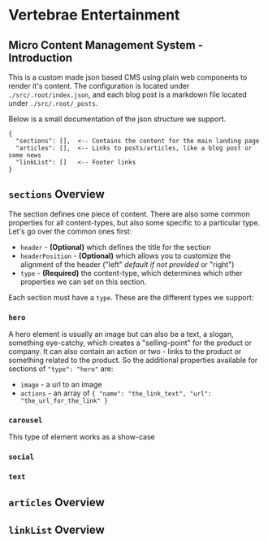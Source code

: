 # Vertebrae Entertainment

## Micro Content Management System - Introduction

This is a custom made json based CMS using plain web components to render it's content.
The configuration is located under `./src/.root/index.json`, and each blog post is a markdown file
located under `./src/.root/_posts`.

Below is a small documentation of the json structure we support.

```
{
  "sections": [],  <-- Contains the content for the main landing page
  "articles": [],  <-- Links to posts/articles, like a blog post or some news
  "linkList": []   <-- Footer links
}
```

## `sections` Overview

The section defines one piece of content. There are also some common properties for all content-types, but also some specific to a particular type. Let's go over the common ones first:

- `header` - **(Optional)** which defines the title for the section
- `headerPosition` - **(Optional)** which allows you to customize the alignment of the header ("left" _default if not provided_ or "right")
- `type` - **(Required)** the content-type, which determines which other properties we can set on this section.

Each section must have a `type`. These are the different types we support:

### `hero`

A hero element is usually an image but can also be a text, a slogan, something eye-catchy, which creates a "selling-point" for the product or company. It can also contain an action or two - links to the product or something related to the product. So the additional properties available for sections of `"type": "hero"` are:

- `image` - a url to an image
- `actions` - an array of `{ "name": "the_link_text", "url": "the_url_for_the_link" }`

### `carousel`

This type of element works as a show-case

### `social`

### `text`

## `articles` Overview

## `linkList` Overview
